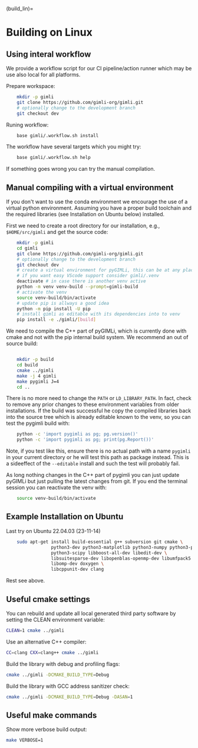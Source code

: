 (build_lin)=
# Building on Linux

## Using interal workflow

We provide a workflow script for our CI pipeline/action runner which may be use
also local for all platforms.

Prepare workspace:

```bash
    mkdir -p gimli
    git clone https://github.com/gimli-org/gimli.git
    # optionally change to the development branch
    git checkout dev
```

Runing workflow:

```bash
    base gimli/.workflow.sh install
```

The workflow have several targets which you might try:

```bash
    base gimli/.workflow.sh help
```

If something goes wrong you can try the manual compilation.


## Manual compiling with a virtual environment

If you don't want to use the conda environment we encourage the use of a
virtual python environment.
Assuming you have a proper build toolchain and the required libraries (see Installation on Ubuntu below) installed.

First we need to create a root directory for our installation,
e.g., ``$HOME/src/gimli`` and get the source code:

```bash
    mkdir -p gimli
    cd gimli
    git clone https://github.com/gimli-org/gimli.git
    # optionally change to the development branch
    git checkout dev
    # create a virtual environment for pyGIMLi, this can be at any place with any name
    # if you want easy VScode support consider gimli/.venv
    deactivate # in case there is another venv active
    python -m venv venv-build --prompt=gimli-build
    # activate the venv
    source venv-build/bin/activate
    # update pip is allways a good idea
    python -m pip install -U pip
    # install gimli as editable with its dependencies into to venv
    pip install -e ./gimli/[build]
```

We need to compile the C++ part of pyGIMLi, which is currently done with cmake and not with the pip internal build system.
We recommend an out of source build:

```bash

    mkdir -p build
    cd build
    cmake ../gimli
    make -j 4 gimli
    make pygimli J=4
    cd ..
```

There is no more need to change the `PATH` or `LD_LIBRARY_PATH`.
In fact, check to remove any prior changes to these environment variables from
older installations.
If the build was successful he copy the compiled libraries back into the
source tree which is already editable known to the venv,
so you can test the pygimli build with:

```bash
    python -c 'import pygimli as pg; pg.version()'
    python -c 'import pygimli as pg; print(pg.Report())'
```

Note, if you test like this, ensure there is no actual path with a name
`pygimli` in your current directory or he will
test this path as package instead. This is a sideeffect of the
`--editable` install and such the test will probably fail.

As long nothing changes in the C++ part of pygimli you can just update pyGIMLi
but just pulling the latest changes from git.
If you end the terminal session you can reactivate the venv with:

```bash
    source venv-build/bin/activate
```

## Example Installation on Ubuntu

Last try on Ubuntu 22.04.03 (23-11-14)

```bash
    sudo apt-get install build-essential g++ subversion git cmake \
                 python3-dev python3-matplotlib python3-numpy python3-pyqt5 \
                 python3-scipy libboost-all-dev libedit-dev \
                 libsuitesparse-dev libopenblas-openmp-dev libumfpack5 \
                 libomp-dev doxygen \
                 libcppunit-dev clang
```
Rest see above.

## Useful cmake settings

You can rebuild and update all local generated third party software by setting
the CLEAN environment variable:

```bash
CLEAN=1 cmake ../gimli
```

Use an alternative C++ compiler:
```bash
CC=clang CXX=clang++ cmake ../gimli
```

Build the library with debug and profiling flags:
```bash
cmake ../gimli -DCMAKE_BUILD_TYPE=Debug
```

Build the library with GCC address sanitizer check:
```bash
cmake ../gimli -DCMAKE_BUILD_TYPE=Debug -DASAN=1
```

## Useful make commands

Show more verbose build output:
```bash
make VERBOSE=1
```

